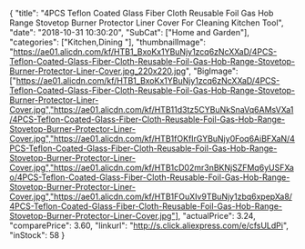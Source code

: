 {
	"title": "4PCS Teflon Coated Glass Fiber Cloth Reusable Foil Gas Hob Range Stovetop Burner Protector Liner Cover For Cleaning Kitchen Tool",
	"date": "2018-10-31 10:30:20",
	"SubCat": ["Home and Garden"],
	"categories": ["Kitchen,Dining "],
	"thumbnailImage": "https://ae01.alicdn.com/kf/HTB1_BxoKx1YBuNjy1zcq6zNcXXaD/4PCS-Teflon-Coated-Glass-Fiber-Cloth-Reusable-Foil-Gas-Hob-Range-Stovetop-Burner-Protector-Liner-Cover.jpg_220x220.jpg",
	"BigImage": ["https://ae01.alicdn.com/kf/HTB1_BxoKx1YBuNjy1zcq6zNcXXaD/4PCS-Teflon-Coated-Glass-Fiber-Cloth-Reusable-Foil-Gas-Hob-Range-Stovetop-Burner-Protector-Liner-Cover.jpg","https://ae01.alicdn.com/kf/HTB11d3tz5CYBuNkSnaVq6AMsVXa1/4PCS-Teflon-Coated-Glass-Fiber-Cloth-Reusable-Foil-Gas-Hob-Range-Stovetop-Burner-Protector-Liner-Cover.jpg","https://ae01.alicdn.com/kf/HTB1fOKfIrGYBuNjy0Foq6AiBFXaN/4PCS-Teflon-Coated-Glass-Fiber-Cloth-Reusable-Foil-Gas-Hob-Range-Stovetop-Burner-Protector-Liner-Cover.jpg","https://ae01.alicdn.com/kf/HTB1cD02mr3nBKNjSZFMq6yUSFXao/4PCS-Teflon-Coated-Glass-Fiber-Cloth-Reusable-Foil-Gas-Hob-Range-Stovetop-Burner-Protector-Liner-Cover.jpg","https://ae01.alicdn.com/kf/HTB1FOuXIv9TBuNjy1zbq6xpepXa8/4PCS-Teflon-Coated-Glass-Fiber-Cloth-Reusable-Foil-Gas-Hob-Range-Stovetop-Burner-Protector-Liner-Cover.jpg"],
	"actualPrice": 3.24,
	"comparePrice": 3.60,
	"linkurl": "http://s.click.aliexpress.com/e/cfsULdPi",
	"inStock": 58
}
